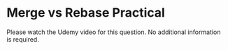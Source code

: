 # Merge vs Rebase Practical

Please watch the Udemy video for this question. No additional information is required.